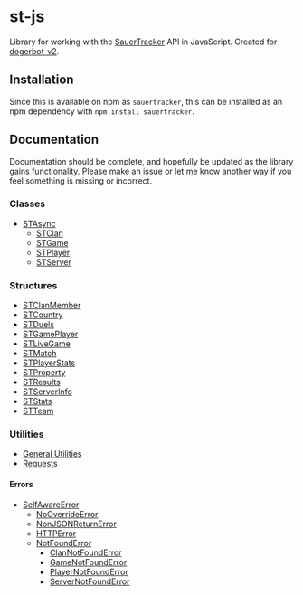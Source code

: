 # st-js
Library for working with the [SauerTracker](https://sauertracker.net/) API in JavaScript. Created for [dogerbot-v2](https://github.com/dogerish/dogerbot-v2).

## Installation
Since this is available on npm as `sauertracker`, this can be installed as an npm dependency with `npm install sauertracker`.

## Documentation
Documentation should be complete, and hopefully be updated as the library gains functionality. Please make an issue or let me know another way if you feel something is missing or incorrect.

### Classes
* [STAsync](docs/class/async.md)
	* [STClan](docs/class/clan.md)
	* [STGame](docs/class/game.md)
	* [STPlayer](docs/class/player.md)
	* [STServer](docs/class/server.md)

### Structures
* [STClanMember](docs/struct/clanmember.md)
* [STCountry](docs/struct/country.md)
* [STDuels](docs/struct/duels.md)
* [STGamePlayer](docs/struct/gameplayer.md)
* [STLiveGame](docs/struct/livegame.md)
* [STMatch](docs/struct/match.md)
* [STPlayerStats](docs/struct/playerstats.md)
* [STProperty](docs/struct/property.md)
* [STResults](docs/struct/results.md)
* [STServerInfo](docs/struct/serverinfo.md)
* [STStats](docs/struct/stats.md)
* [STTeam](docs/struct/team.md)

### Utilities
* [General Utilities](docs/utils/general.md)
* [Requests](docs/utils/requests.md)
#### Errors
* [SelfAwareError](docs/utils/errors/selfawareerror.md)
	* [NoOverrideError](docs/utils/errors/nooverrideerror.md)
	* [NonJSONReturnError](docs/utils/errors/nonjsonreturnerror.md)
	* [HTTPError](docs/utils/errors/httperror.md)
	* [NotFoundError](docs/utils/errors/notfounderror.md)
		* [ClanNotFoundError](docs/utils/errors/clannotfounderror.md)
		* [GameNotFoundError](docs/utils/errors/gamenotfounderror.md)
		* [PlayerNotFoundError](docs/utils/errors/playernotfounderror.md)
		* [ServerNotFoundError](docs/utils/errors/servernotfounderror.md)
